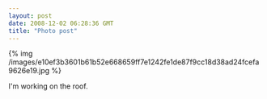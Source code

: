 ```yaml
---
layout: post
date: 2008-12-02 06:28:36 GMT
title: "Photo post"
---
```

{% img /images/e10ef3b3601b61b52e668659ff7e1242fe1de87f9cc18d38ad24fcefa9626e19.jpg %}

I'm working on the roof.